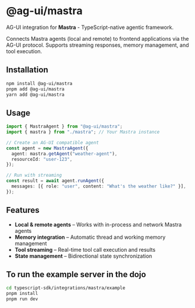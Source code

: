 # @ag-ui/mastra

AG-UI integration for **Mastra** - TypeScript-native agentic framework.

Connects Mastra agents (local and remote) to frontend applications via the AG-UI protocol. Supports streaming responses, memory management, and tool execution.

## Installation

```bash
npm install @ag-ui/mastra
pnpm add @ag-ui/mastra
yarn add @ag-ui/mastra
```

## Usage

```ts
import { MastraAgent } from "@ag-ui/mastra";
import { mastra } from "./mastra"; // Your Mastra instance

// Create an AG-UI compatible agent
const agent = new MastraAgent({
  agent: mastra.getAgent("weather-agent"),
  resourceId: "user-123",
});

// Run with streaming
const result = await agent.runAgent({
  messages: [{ role: "user", content: "What's the weather like?" }],
});
```

## Features

- **Local & remote agents** – Works with in-process and network Mastra agents
- **Memory integration** – Automatic thread and working memory management
- **Tool streaming** – Real-time tool call execution and results
- **State management** – Bidirectional state synchronization

## To run the example server in the dojo

```bash
cd typescript-sdk/integrations/mastra/example
pnpm install
pnpm run dev
```
